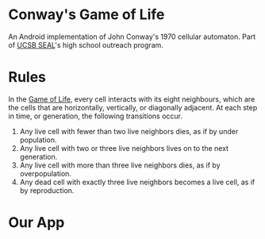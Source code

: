 # Conway's Game of Life
An Android implementation of John Conway's 1970 cellular automaton. Part of <a href="https://seal.ece.ucsb.edu/">UCSB SEAL</a>'s high school outreach program.

# Rules
In the <a href="https://en.wikipedia.org/wiki/Conway%27s_Game_of_Life">Game of Life</a>, every cell interacts with its eight neighbours, which are the cells that are horizontally, vertically, or diagonally adjacent. At each step in time, or generation, the following transitions occur.
1. Any live cell with fewer than two live neighbors dies, as if by under population.
2. Any live cell with two or three live neighbors lives on to the next generation.
3. Any live cell with more than three live neighbors dies, as if by overpopulation.
4. Any dead cell with exactly three live neighbors becomes a live cell, as if by reproduction.

# Our App
